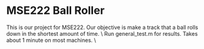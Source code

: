 # MSE222 Ball Roller

This is our project for MSE222. Our objective is make a track that a ball rolls down in the shortest amount of time. \\
Run general_test.m for results. Takes about 1 minute on most machines. \\

